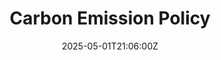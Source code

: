 ---
title: Carbon Emission Policy
linkTitle: Carbon Emission Policy
date: '2025-05-01T21:06:00Z'
weight: 1
description: Green Orbit Digital aims for Net Zero emissions by 2040, targeting a
  50% reduction in Scope 1 and 2 emissions by 2030 and 90% across all scopes by 2040,
  with measures including renewable energy, sustainable travel policies, and supply
  chain engagement. Progress will be monitored quarterly and reported publicly.
draft: false
ref: carbon-emission-policy
---